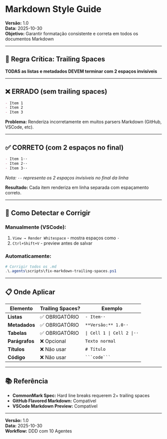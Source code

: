 # Markdown Style Guide

**Versão:** 1.0  
**Data:** 2025-10-30  
**Objetivo:** Garantir formatação consistente e correta em todos os documentos Markdown  

---

## 🚨 Regra Crítica: Trailing Spaces

**TODAS as listas e metadados DEVEM terminar com 2 espaços invisíveis**

---

## ❌ ERRADO (sem trailing spaces)

```markdown
- Item 1  
- Item 2  
- Item 3  
```

**Problema:** Renderiza incorretamente em muitos parsers Markdown (GitHub, VSCode, etc).  

---

## ✅ CORRETO (com 2 espaços no final)

```markdown
- Item 1··  
- Item 2··  
- Item 3··  
```

*Nota: `··` representa os 2 espaços invisíveis no final da linha*

**Resultado:** Cada item renderiza em linha separada com espaçamento correto.  

---

## 🔧 Como Detectar e Corrigir

### Manualmente (VSCode):
1. `View → Render Whitespace` - mostra espaços como `·`
2. `Ctrl+Shift+V` - preview antes de salvar

### Automaticamente:
```powershell
# Corrigir todos os .md
.\.agents\scripts\fix-markdown-trailing-spaces.ps1
```

---

## 📋 Onde Aplicar

| Elemento | Trailing Spaces? | Exemplo |
|----------|------------------|---------|
| **Listas** | ✅ OBRIGATÓRIO | `- Item··` |
| **Metadados** | ✅ OBRIGATÓRIO | `**Versão:** 1.0··` |
| **Tabelas** | ✅ OBRIGATÓRIO | `\| Cell 1 \| Cell 2 \|··` |
| **Parágrafos** | ❌ Opcional | `Texto normal` |
| **Títulos** | ❌ Não usar | `# Título` |
| **Código** | ❌ Não usar | ` ```code``` ` |

---

## 📚 Referência

- **CommonMark Spec:** Hard line breaks requerem 2+ trailing spaces  
- **GitHub Flavored Markdown:** Compatível  
- **VSCode Markdown Preview:** Compatível  

---

**Versão:** 1.0  
**Data:** 2025-10-30  
**Workflow:** DDD com 10 Agentes  
